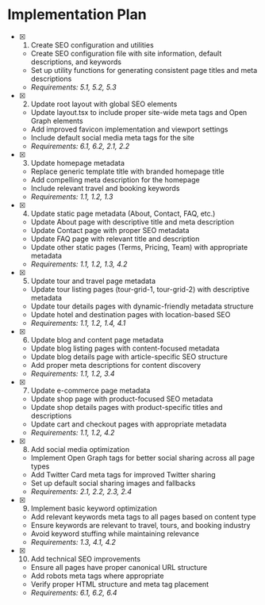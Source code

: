 # Implementation Plan

- [x] 1. Create SEO configuration and utilities
  - Create SEO configuration file with site information, default descriptions, and keywords
  - Set up utility functions for generating consistent page titles and meta descriptions
  - _Requirements: 5.1, 5.2, 5.3_

- [x] 2. Update root layout with global SEO elements
  - Update layout.tsx to include proper site-wide meta tags and Open Graph elements
  - Add improved favicon implementation and viewport settings
  - Include default social media meta tags for the site
  - _Requirements: 6.1, 6.2, 2.1, 2.2_

- [x] 3. Update homepage metadata
  - Replace generic template title with branded homepage title
  - Add compelling meta description for the homepage
  - Include relevant travel and booking keywords
  - _Requirements: 1.1, 1.2, 1.3_

- [x] 4. Update static page metadata (About, Contact, FAQ, etc.)
  - Update About page with descriptive title and meta description
  - Update Contact page with proper SEO metadata
  - Update FAQ page with relevant title and description
  - Update other static pages (Terms, Pricing, Team) with appropriate metadata
  - _Requirements: 1.1, 1.2, 1.3, 4.2_

- [x] 5. Update tour and travel page metadata
  - Update tour listing pages (tour-grid-1, tour-grid-2) with descriptive metadata
  - Update tour details pages with dynamic-friendly metadata structure
  - Update hotel and destination pages with location-based SEO
  - _Requirements: 1.1, 1.2, 1.4, 4.1_

- [x] 6. Update blog and content page metadata
  - Update blog listing pages with content-focused metadata
  - Update blog details page with article-specific SEO structure
  - Add proper meta descriptions for content discovery
  - _Requirements: 1.1, 1.2, 3.4_

- [x] 7. Update e-commerce page metadata
  - Update shop page with product-focused SEO metadata
  - Update shop details pages with product-specific titles and descriptions
  - Update cart and checkout pages with appropriate metadata
  - _Requirements: 1.1, 1.2, 4.2_

- [x] 8. Add social media optimization
  - Implement Open Graph tags for better social sharing across all page types
  - Add Twitter Card meta tags for improved Twitter sharing
  - Set up default social sharing images and fallbacks
  - _Requirements: 2.1, 2.2, 2.3, 2.4_

- [x] 9. Implement basic keyword optimization
  - Add relevant keywords meta tags to all pages based on content type
  - Ensure keywords are relevant to travel, tours, and booking industry
  - Avoid keyword stuffing while maintaining relevance
  - _Requirements: 1.3, 4.1, 4.2_

- [x] 10. Add technical SEO improvements
  - Ensure all pages have proper canonical URL structure
  - Add robots meta tags where appropriate
  - Verify proper HTML structure and meta tag placement
  - _Requirements: 6.1, 6.2, 6.4_